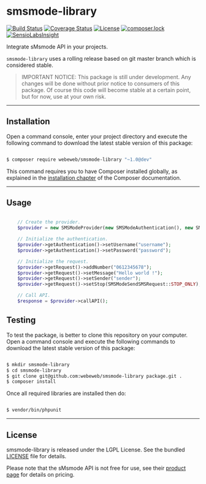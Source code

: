 smsmode-library
===============

[![Build Status](https://travis-ci.org/webeweb/smsmode-library.svg?branch=master)](https://travis-ci.org/webeweb/smsmode-library) [![Coverage Status](https://coveralls.io/repos/github/webeweb/smsmode-library/badge.svg?branch=master)](https://coveralls.io/github/webeweb/smsmode-library?branch=master) [![License](https://poser.pugx.org/webeweb/smsmode-library/license)](https://packagist.org/packages/webeweb/smsmode-library) [![composer.lock](https://poser.pugx.org/webeweb/smsmode-library/composerlock)](https://packagist.org/packages/webeweb/smsmode-library) [![SensioLabsInsight](https://insight.sensiolabs.com/projects/78a746c0-f837-4f8f-94c7-32c426d21f65/mini.png)](https://insight.sensiolabs.com/projects/78a746c0-f837-4f8f-94c7-32c426d21f65)

Integrate sMsmode API in your projects.

`smsmode-library` uses a rolling release based on git master branch which is
considered stable.

> IMPORTANT NOTICE: This package is still under development. Any changes will be
> done without prior notice to consumers of this package. Of course this code
> will become stable at a certain point, but for now, use at your own risk.

---

## Installation

Open a command console, enter your project directory and execute the following
command to download the latest stable version of this package:

```bash

$ composer require webeweb/smsmode-library "~1.0@dev"

```

This command requires you to have Composer installed globally, as explained
in the [installation chapter](https://getcomposer.org/doc/00-intro.md) of the
Composer documentation.

---

## Usage

```php

	// Create the provider.
	$provider = new SMSModeProvider(new SMSModeAuthentication(), new SMSModeSendSMSRequest());

	// Initialize the authentication.
	$provider->getAuthentication()->setUsername("username");
	$provider->getAuthentication()->setPassword("password");

	// Initialize the request.
	$provider->getRequest()->addNumber("0612345678");
	$provider->getRequest()->setMessage("Hello world !");
	$provider->getRequest()->setSender("sender");
	$provider->getRequest()->setStop(SMSModeSendSMSRequest::STOP_ONLY);

	// Call API.
	$response = $provider->callAPI();

```

## Testing

To test the package, is better to clone this repository on your computer.
Open a command console and execute the following commands to download the latest
stable version of this package:

```bash

$ mkdir smsmode-library
$ cd smsmode-library
$ git clone git@github.com:webeweb/smsmode-library package.git .
$ composer install

```

Once all required libraries are installed then do:

```bash

$ vendor/bin/phpunit

```

---

## License

smsmode-library is released under the LGPL License. See the bundled [LICENSE](LICENSE)
file for details.

Please note that the sMsmode API is not free for use, see their
[product page](https://www.smsmode.com/tarifs-sms/) for details on pricing.

